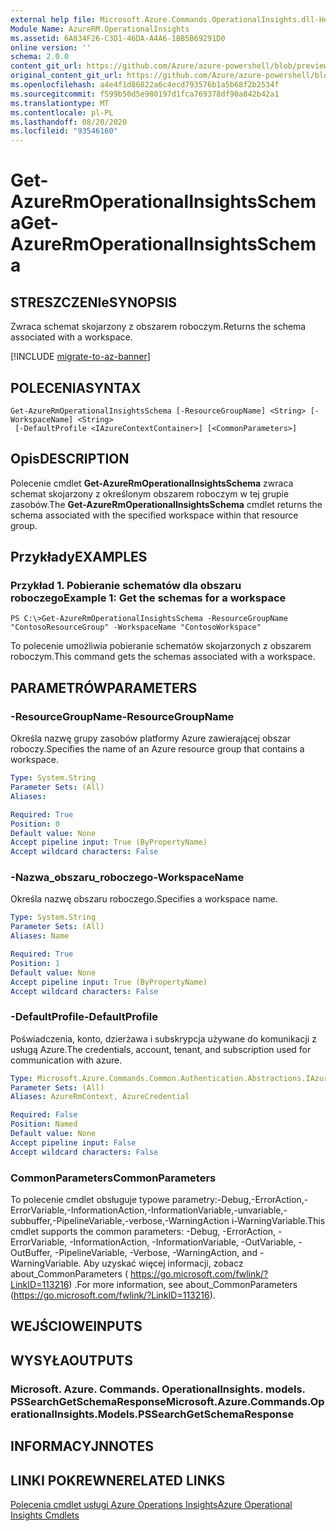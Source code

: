 ```yaml
---
external help file: Microsoft.Azure.Commands.OperationalInsights.dll-Help.xml
Module Name: AzureRM.OperationalInsights
ms.assetid: 6A834F26-C3D1-46DA-A4A6-1BB5B69291D0
online version: ''
schema: 2.0.0
content_git_url: https://github.com/Azure/azure-powershell/blob/preview/src/ResourceManager/OperationalInsights/Commands.OperationalInsights/help/Get-AzureRmOperationalInsightsSchema.md
original_content_git_url: https://github.com/Azure/azure-powershell/blob/preview/src/ResourceManager/OperationalInsights/Commands.OperationalInsights/help/Get-AzureRmOperationalInsightsSchema.md
ms.openlocfilehash: a4e4f1d86822a6c4ecd793576b1a5b68f2b2534f
ms.sourcegitcommit: f599b50d5e980197d1fca769378df90a842b42a1
ms.translationtype: MT
ms.contentlocale: pl-PL
ms.lasthandoff: 08/20/2020
ms.locfileid: "93546160"
---
```

# <span data-ttu-id="5e166-101">Get-AzureRmOperationalInsightsSchema</span><span class="sxs-lookup"><span data-stu-id="5e166-101">Get-AzureRmOperationalInsightsSchema</span></span>

## <span data-ttu-id="5e166-102">STRESZCZENIe</span><span class="sxs-lookup"><span data-stu-id="5e166-102">SYNOPSIS</span></span>
<span data-ttu-id="5e166-103">Zwraca schemat skojarzony z obszarem roboczym.</span><span class="sxs-lookup"><span data-stu-id="5e166-103">Returns the schema associated with a workspace.</span></span>

[!INCLUDE [migrate-to-az-banner](../../includes/migrate-to-az-banner.md)]

## <span data-ttu-id="5e166-104">POLECENIA</span><span class="sxs-lookup"><span data-stu-id="5e166-104">SYNTAX</span></span>

```
Get-AzureRmOperationalInsightsSchema [-ResourceGroupName] <String> [-WorkspaceName] <String>
 [-DefaultProfile <IAzureContextContainer>] [<CommonParameters>]
```

## <span data-ttu-id="5e166-105">Opis</span><span class="sxs-lookup"><span data-stu-id="5e166-105">DESCRIPTION</span></span>
<span data-ttu-id="5e166-106">Polecenie cmdlet **Get-AzureRmOperationalInsightsSchema** zwraca schemat skojarzony z określonym obszarem roboczym w tej grupie zasobów.</span><span class="sxs-lookup"><span data-stu-id="5e166-106">The **Get-AzureRmOperationalInsightsSchema** cmdlet returns the schema associated with the specified workspace within that resource group.</span></span>

## <span data-ttu-id="5e166-107">Przykłady</span><span class="sxs-lookup"><span data-stu-id="5e166-107">EXAMPLES</span></span>

### <span data-ttu-id="5e166-108">Przykład 1. Pobieranie schematów dla obszaru roboczego</span><span class="sxs-lookup"><span data-stu-id="5e166-108">Example 1: Get the schemas for a workspace</span></span>
```
PS C:\>Get-AzureRmOperationalInsightsSchema -ResourceGroupName "ContosoResourceGroup" -WorkspaceName "ContosoWorkspace"
```

<span data-ttu-id="5e166-109">To polecenie umożliwia pobieranie schematów skojarzonych z obszarem roboczym.</span><span class="sxs-lookup"><span data-stu-id="5e166-109">This command gets the schemas associated with a workspace.</span></span>

## <span data-ttu-id="5e166-110">PARAMETRÓW</span><span class="sxs-lookup"><span data-stu-id="5e166-110">PARAMETERS</span></span>

### <span data-ttu-id="5e166-111">-ResourceGroupName</span><span class="sxs-lookup"><span data-stu-id="5e166-111">-ResourceGroupName</span></span>
<span data-ttu-id="5e166-112">Określa nazwę grupy zasobów platformy Azure zawierającej obszar roboczy.</span><span class="sxs-lookup"><span data-stu-id="5e166-112">Specifies the name of an Azure resource group that contains a workspace.</span></span>

```yaml
Type: System.String
Parameter Sets: (All)
Aliases: 

Required: True
Position: 0
Default value: None
Accept pipeline input: True (ByPropertyName)
Accept wildcard characters: False
```

### <span data-ttu-id="5e166-113">-Nazwa_obszaru_roboczego</span><span class="sxs-lookup"><span data-stu-id="5e166-113">-WorkspaceName</span></span>
<span data-ttu-id="5e166-114">Określa nazwę obszaru roboczego.</span><span class="sxs-lookup"><span data-stu-id="5e166-114">Specifies a workspace name.</span></span>

```yaml
Type: System.String
Parameter Sets: (All)
Aliases: Name

Required: True
Position: 1
Default value: None
Accept pipeline input: True (ByPropertyName)
Accept wildcard characters: False
```

### <span data-ttu-id="5e166-115">-DefaultProfile</span><span class="sxs-lookup"><span data-stu-id="5e166-115">-DefaultProfile</span></span>
<span data-ttu-id="5e166-116">Poświadczenia, konto, dzierżawa i subskrypcja używane do komunikacji z usługą Azure.</span><span class="sxs-lookup"><span data-stu-id="5e166-116">The credentials, account, tenant, and subscription used for communication with azure.</span></span>

```yaml
Type: Microsoft.Azure.Commands.Common.Authentication.Abstractions.IAzureContextContainer
Parameter Sets: (All)
Aliases: AzureRmContext, AzureCredential

Required: False
Position: Named
Default value: None
Accept pipeline input: False
Accept wildcard characters: False
```

### <span data-ttu-id="5e166-117">CommonParameters</span><span class="sxs-lookup"><span data-stu-id="5e166-117">CommonParameters</span></span>
<span data-ttu-id="5e166-118">To polecenie cmdlet obsługuje typowe parametry:-Debug,-ErrorAction,-ErrorVariable,-InformationAction,-InformationVariable,-unvariable,-subbuffer,-PipelineVariable,-verbose,-WarningAction i-WarningVariable.</span><span class="sxs-lookup"><span data-stu-id="5e166-118">This cmdlet supports the common parameters: -Debug, -ErrorAction, -ErrorVariable, -InformationAction, -InformationVariable, -OutVariable, -OutBuffer, -PipelineVariable, -Verbose, -WarningAction, and -WarningVariable.</span></span> <span data-ttu-id="5e166-119">Aby uzyskać więcej informacji, zobacz about_CommonParameters ( https://go.microsoft.com/fwlink/?LinkID=113216) .</span><span class="sxs-lookup"><span data-stu-id="5e166-119">For more information, see about_CommonParameters (https://go.microsoft.com/fwlink/?LinkID=113216).</span></span>

## <span data-ttu-id="5e166-120">WEJŚCIOWE</span><span class="sxs-lookup"><span data-stu-id="5e166-120">INPUTS</span></span>

## <span data-ttu-id="5e166-121">WYSYŁA</span><span class="sxs-lookup"><span data-stu-id="5e166-121">OUTPUTS</span></span>

### <span data-ttu-id="5e166-122">Microsoft. Azure. Commands. OperationalInsights. models. PSSearchGetSchemaResponse</span><span class="sxs-lookup"><span data-stu-id="5e166-122">Microsoft.Azure.Commands.OperationalInsights.Models.PSSearchGetSchemaResponse</span></span>

## <span data-ttu-id="5e166-123">INFORMACYJN</span><span class="sxs-lookup"><span data-stu-id="5e166-123">NOTES</span></span>

## <span data-ttu-id="5e166-124">LINKI POKREWNE</span><span class="sxs-lookup"><span data-stu-id="5e166-124">RELATED LINKS</span></span>

[<span data-ttu-id="5e166-125">Polecenia cmdlet usługi Azure Operations Insights</span><span class="sxs-lookup"><span data-stu-id="5e166-125">Azure Operational Insights Cmdlets</span></span>](./AzureRM.OperationalInsights.md)


